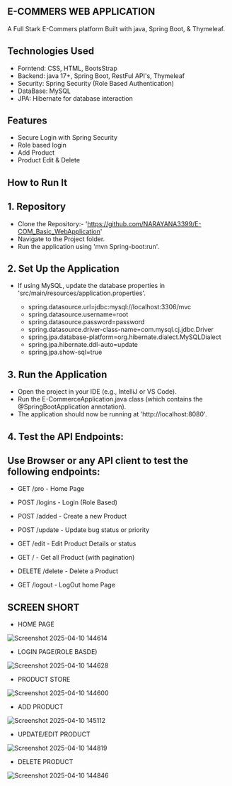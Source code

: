 ## E-COMMERS WEB APPLICATION

A Full Stark E-Commers platform Built with java, Spring Boot, & Thymeleaf.

## Technologies Used
* Forntend: CSS, HTML, BootsStrap
* Backend: java 17+, Spring Boot, RestFul API's, Thymeleaf
* Security: Spring Security (Role Based Authentication)
* DataBase: MySQL
* JPA: Hibernate for database interaction

## Features
* Secure Login with Spring Security
* Role based login
* Add Product
* Product Edit & Delete

## How to Run It

## 1. Repository
  
* Clone the Repository:- 'https://github.com/NARAYANA3399/E-COM_Basic_WebApplication'
* Navigate to the Project folder.
* Run the application using 'mvn Spring-boot:run'.

## 2. Set Up the Application
  
 * If using MySQL, update the database properties in 'src/main/resources/application.properties'.

      * spring.datasource.url=jdbc:mysql://localhost:3306/mvc
      * spring.datasource.username=root
      *  spring.datasource.password=password
      *  spring.datasource.driver-class-name=com.mysql.cj.jdbc.Driver
      *  spring.jpa.database-platform=org.hibernate.dialect.MySQLDialect
      *  spring.jpa.hibernate.ddl-auto=update 
      * spring.jpa.show-sql=true
  
## 3. Run the Application
  
* Open the project in your IDE (e.g., IntelliJ or VS Code).
* Run the E-CommerceApplication.java class (which contains the @SpringBootApplication annotation).
* The application should now be running at 'http://localhost:8080'.

## 4. Test the API Endpoints:

## Use Browser or any API client to test the following endpoints:

  * GET /pro - Home Page

  * POST /logins - Login (Role Based)

  * POST /added - Create a new Product

  * POST /update - Update bug status or priority

  * GET /edit - Edit Product Details or status

  * GET / - Get all Product (with pagination)

  * DELETE /delete - Delete a Product

  * GET /logout - LogOut home Page

## SCREEN SHORT

  * HOME PAGE

![Screenshot 2025-04-10 144614](https://github.com/user-attachments/assets/80659206-0d96-4280-a127-6064d1a658da)

  * LOGIN PAGE(ROLE BASDE)

![Screenshot 2025-04-10 144628](https://github.com/user-attachments/assets/1f563705-7a87-41d6-9f11-31f3c87c24b5)

  * PRODUCT STORE

![Screenshot 2025-04-10 144600](https://github.com/user-attachments/assets/6730da6d-9c5d-4e37-9847-31128c3d0081)

*  ADD PRODUCT

![Screenshot 2025-04-10 145112](https://github.com/user-attachments/assets/7526d05a-dd61-4649-9912-af00756dd051)

* UPDATE/EDIT PRODUCT

![Screenshot 2025-04-10 144819](https://github.com/user-attachments/assets/05bb2e3a-1b4b-4e6a-867c-ae67e95277b8)

* DELETE PRODUCT

![Screenshot 2025-04-10 144846](https://github.com/user-attachments/assets/57c1b6cb-293a-4da9-8771-268c940c0c56)













